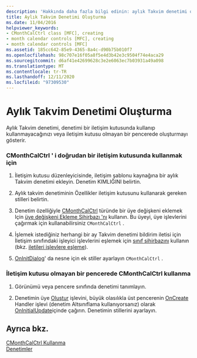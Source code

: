 ```yaml
---
description: 'Hakkında daha fazla bilgi edinin: aylık Takvim denetimi oluşturma'
title: Aylık Takvim Denetimi Oluşturma
ms.date: 11/04/2016
helpviewer_keywords:
- CMonthCalCtrl class [MFC], creating
- month calendar controls [MFC], creating
- month calendar controls [MFC]
ms.assetid: 185cc642-85e9-4365-8a4c-d90b75b010f7
ms.openlocfilehash: 98c707e16f05a8f5e4d3b42e3c9504f74e4aca29
ms.sourcegitcommit: d6af41e42699628c3e2e6063ec7b03931a49a098
ms.translationtype: MT
ms.contentlocale: tr-TR
ms.lasthandoff: 12/11/2020
ms.locfileid: "97309530"
---
```

# <a name="creating-the-month-calendar-control"></a>Aylık Takvim Denetimi Oluşturma

Aylık Takvim denetimi, denetimi bir iletişim kutusunda kullanıp kullanmayacağınızı veya iletişim kutusu olmayan bir pencerede oluşturmayı gösterir.

### <a name="to-use-cmonthcalctrl-directly-in-a-dialog-box"></a>CMonthCalCtrl ' i doğrudan bir iletişim kutusunda kullanmak için

1. İletişim kutusu düzenleyicisinde, iletişim şablonu kaynağına bir aylık Takvim denetimi ekleyin. Denetim KIMLIĞINI belirtin.

1. Aylık takvim denetiminin Özellikler iletişim kutusunu kullanarak gereken stilleri belirtin.

1. Denetim özelliğiyle [CMonthCalCtrl](reference/cmonthcalctrl-class.md) türünde bir üye değişkeni eklemek Için [üye değişkeni Ekleme Sihirbazı 'nı](../ide/adding-a-member-variable-visual-cpp.md) kullanın. Bu üyeyi, üye işlevlerini çağırmak için kullanabilirsiniz `CMonthCalCtrl` .

1. İşlemek istediğiniz herhangi bir ay Takvim denetimi bildirim iletisi için İletişim sınıfındaki işleyici işlevlerini eşlemek için [sınıf sihirbazını](reference/mfc-class-wizard.md) kullanın (bkz. [iletileri işlevlere eşleme](reference/mapping-messages-to-functions.md)).

1. [OnInitDialog](reference/cdialog-class.md#oninitdialog)' da nesne için ek stiller ayarlayın `CMonthCalCtrl` .

### <a name="to-use-cmonthcalctrl-in-a-nondialog-window"></a>İletişim kutusu olmayan bir pencerede CMonthCalCtrl kullanma

1. Görünümü veya pencere sınıfında denetimi tanımlayın.

1. Denetimin üye [Oluştur](reference/cmonthcalctrl-class.md#create) işlevini, büyük olasılıkla üst pencerenin [OnCreate](reference/cwnd-class.md#oncreate) Handler işlevi (denetim Altsınıflama kullanıyorsanız) olarak [OnInitialUpdate](reference/cview-class.md#oninitialupdate)içinde çağırın. Denetimin stillerini ayarlayın.

## <a name="see-also"></a>Ayrıca bkz.

[CMonthCalCtrl Kullanma](using-cmonthcalctrl.md)<br/>
[Denetimler](controls-mfc.md)
